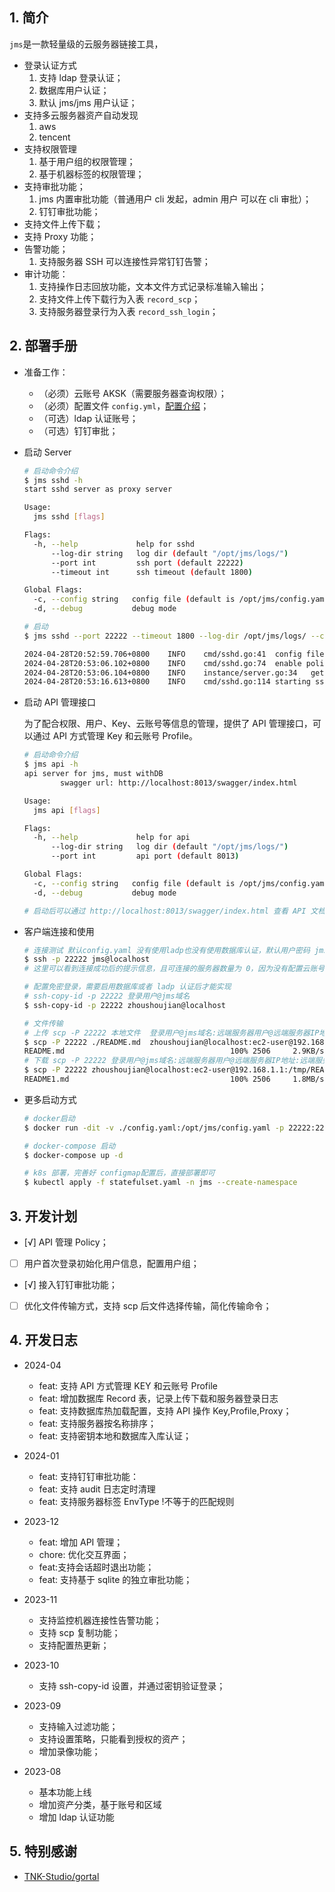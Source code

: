 ## 1. 简介

`jms`是一款轻量级的云服务器链接工具，

- 登录认证方式
  1. 支持 ldap 登录认证；
  2. 数据库用户认证；
  3. 默认 jms/jms 用户认证；
- 支持多云服务器资产自动发现
  1. aws
  2. tencent
- 支持权限管理
  1. 基于用户组的权限管理；
  2. 基于机器标签的权限管理；
- 支持审批功能；
  1. jms 内置审批功能（普通用户 cli 发起，admin 用户 可以在 cli 审批）；
  2. 钉钉审批功能；
- 支持文件上传下载；
- 支持 Proxy 功能；
- 告警功能；
  1. 支持服务器 SSH 可以连接性异常钉钉告警；
- 审计功能：
  1. 支持操作日志回放功能，文本文件方式记录标准输入输出；
  2. 支持文件上传下载行为入表 `record_scp`；
  3. 支持服务器登录行为入表 `record_ssh_login`；

## 2. 部署手册

- 准备工作：

  - （必须）云账号 AKSK（需要服务器查询权限）；
  - （必须）配置文件 `config.yml`，[配置介绍](config.yaml)；
  - （可选）ldap 认证账号；
  - （可选）钉钉审批；

- 启动 Server

  ```bash
  # 启动命令介绍
  $ jms sshd -h
  start sshd server as proxy server

  Usage:
    jms sshd [flags]

  Flags:
    -h, --help             help for sshd
        --log-dir string   log dir (default "/opt/jms/logs/")
        --port int         ssh port (default 22222)
        --timeout int      ssh timeout (default 1800)

  Global Flags:
    -c, --config string   config file (default is /opt/jms/config.yaml) (default "/opt/jms/config.yaml")
    -d, --debug           debug mode

  # 启动
  $ jms sshd --port 22222 --timeout 1800 --log-dir /opt/jms/logs/ --config ./config.yaml

  2024-04-28T20:52:59.706+0800    INFO    cmd/sshd.go:41  config file: /opt/jms/config.yaml
  2024-04-28T20:53:06.102+0800    INFO    cmd/sshd.go:74  enable policy
  2024-04-28T20:53:06.104+0800    INFO    instance/server.go:34   get instances profile: tencent-xxx region: ap-beijing
  2024-04-28T20:53:16.613+0800    INFO    cmd/sshd.go:114 starting ssh server on port 22222 timeout 1800...


  ```

- 启动 API 管理接口

  为了配合权限、用户、Key、云账号等信息的管理，提供了 API 管理接口，可以通过 API 方式管理 Key 和云账号 Profile。

  ```bash
  # 启动命令介绍
  $ jms api -h
  api server for jms, must withDB
          swagger url: http://localhost:8013/swagger/index.html

  Usage:
    jms api [flags]

  Flags:
    -h, --help             help for api
        --log-dir string   log dir (default "/opt/jms/logs/")
        --port int         api port (default 8013)

  Global Flags:
    -c, --config string   config file (default is /opt/jms/config.yaml) (default "/opt/jms/config.yaml")
    -d, --debug           debug mode

  # 启动后可以通过 http://localhost:8013/swagger/index.html 查看 API 文档
  ```

- 客户端连接和使用

  ```bash
  # 连接测试 默认config.yaml 没有使用ladp也没有使用数据库认证，默认用户密码 jms/jms
  $ ssh -p 22222 jms@localhost
  # 这里可以看到连接成功后的提示信息，且可连接的服务器数量为 0，因为没有配置云账号信息。

  # 配置免密登录，需要启用数据库或者 ladp 认证后才能实现
  # ssh-copy-id -p 22222 登录用户@jms域名
  $ ssh-copy-id -p 22222 zhoushoujian@localhost

  # 文件传输
  # 上传 scp -P 22222 本地文件  登录用户@jms域名:远端服务器用户@远端服务器IP地址:远端服务器文件路径
  $ scp -P 22222 ./README.md  zhoushoujian@localhost:ec2-user@192.168.1.1:/tmp/README1.md
  README.md                                     100% 2506     2.9KB/s   00:00
  # 下载 scp -P 22222 登录用户@jms域名:远端服务器用户@远端服务器IP地址:远端服务器文件路径 本地文件
  $ scp -P 22222 zhoushoujian@localhost:ec2-user@192.168.1.1:/tmp/README1.md /tmp/README.md
  README1.md                                    100% 2506     1.8MB/s   00:00

  ```

- 更多启动方式

  ```bash
  # docker启动
  $ docker run -dit -v ./config.yaml:/opt/jms/config.yaml -p 22222:22222 --name jms zhoushoujian/jms:latest

  # docker-compose 启动
  $ docker-compose up -d

  # k8s 部署，完善好 configmap配置后，直接部署即可
  $ kubectl apply -f statefulset.yaml -n jms --create-namespace
  ```

## 3. 开发计划

- [√] API 管理 Policy；
- [ ] 用户首次登录初始化用户信息，配置用户组；
- [√] 接入钉钉审批功能；
- [ ] 优化文件传输方式，支持 scp 后文件选择传输，简化传输命令；

## 4. 开发日志

- 2024-04

  - feat: 支持 API 方式管理 KEY 和云账号 Profile
  - feat: 增加数据库 Record 表，记录上传下载和服务器登录日志
  - feat: 支持数据库热加载配置，支持 API 操作 Key,Profile,Proxy；
  - feat: 支持服务器按名称排序；
  - feat: 支持密钥本地和数据库入库认证；

- 2024-01

  - feat: 支持钉钉审批功能：
  - feat: 支持 audit 日志定时清理
  - feat: 支持服务器标签 EnvType !不等于的匹配规则

- 2023-12

  - feat: 增加 API 管理；
  - chore: 优化交互界面；
  - feat:支持会话超时退出功能；
  - feat: 支持基于 sqlite 的独立审批功能；

- 2023-11

  - 支持监控机器连接性告警功能；
  - 支持 scp 复制功能；
  - 支持配置热更新；

- 2023-10

  - 支持 ssh-copy-id 设置，并通过密钥验证登录；

- 2023-09

  - 支持输入过滤功能；
  - 支持设置策略，只能看到授权的资产；
  - 增加录像功能；

- 2023-08

  - 基本功能上线
  - 增加资产分类，基于账号和区域
  - 增加 ldap 认证功能

## 5. 特别感谢

- [TNK-Studio/gortal](https://github.com/TNK-Studio/gortal.git)
